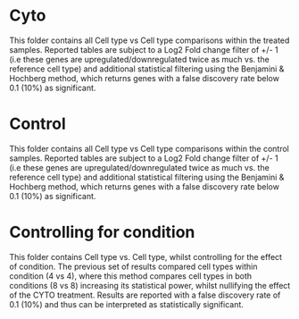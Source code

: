 # Cyto
This folder contains all Cell type vs Cell type comparisons within the treated samples. Reported tables are subject to a Log2 Fold change filter of +/- 1 (i.e these genes are upregulated/downregulated twice as much vs. the reference cell type) and additional statistical filtering using the Benjamini & Hochberg method, which returns genes with a false discovery rate below 0.1 (10%) as significant.  

# Control
This folder contains all Cell type vs Cell type comparisons within the control samples. Reported tables are subject to a Log2 Fold change filter of +/- 1 (i.e these genes are upregulated/downregulated twice as much vs. the reference cell type) and additional statistical filtering using the Benjamini & Hochberg method, which returns genes with a false discovery rate below 0.1 (10%) as significant. 

# Controlling for condition
This folder contains Cell type vs. Cell type, whilst controlling for the effect of condition. The previous set of results compared cell types within condition (4 vs 4), where this method compares cell types in both conditions (8 vs 8) increasing its statistical power, whilst nullifying the effect of the CYTO treatment. Results are reported with a false discovery rate of 0.1 (10%) and thus can be interpreted as statistically significant. 

